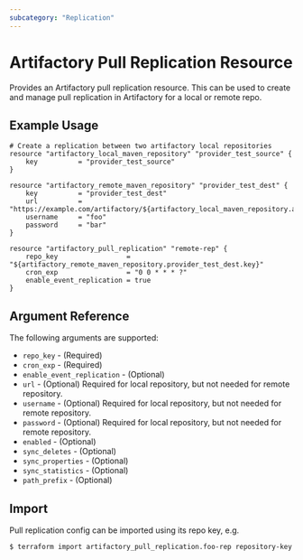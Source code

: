 ```yaml
---
subcategory: "Replication"
---
```

# Artifactory Pull Replication Resource

Provides an Artifactory pull replication resource. This can be used to create and manage pull replication in Artifactory
for a local or remote repo.

## Example Usage

```hcl
# Create a replication between two artifactory local repositories
resource "artifactory_local_maven_repository" "provider_test_source" {
	key          = "provider_test_source"
}

resource "artifactory_remote_maven_repository" "provider_test_dest" {
	key          = "provider_test_dest"
	url          = "https://example.com/artifactory/${artifactory_local_maven_repository.artifactory_local_maven_repository.key}"
	username     = "foo"
	password     = "bar"
}

resource "artifactory_pull_replication" "remote-rep" {
	repo_key                 = "${artifactory_remote_maven_repository.provider_test_dest.key}"
	cron_exp                 = "0 0 * * * ?"
	enable_event_replication = true
}
```

## Argument Reference

The following arguments are supported:

* `repo_key` - (Required)
* `cron_exp` - (Required)
* `enable_event_replication` - (Optional)
* `url` - (Optional) Required for local repository, but not needed for remote repository.
* `username` - (Optional) Required for local repository, but not needed for remote repository.
* `password` - (Optional) Required for local repository, but not needed for remote repository.
* `enabled` - (Optional)
* `sync_deletes` - (Optional)
* `sync_properties` - (Optional)
* `sync_statistics` - (Optional)
* `path_prefix` - (Optional)

## Import

Pull replication config can be imported using its repo key, e.g.

```
$ terraform import artifactory_pull_replication.foo-rep repository-key
```
